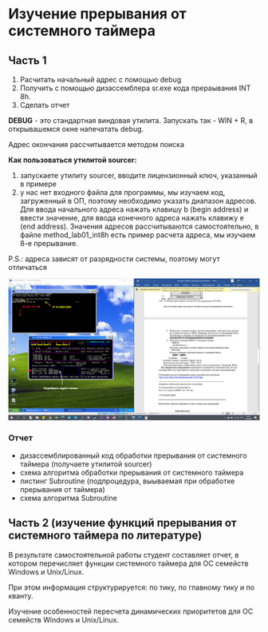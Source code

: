 # Изучение прерывания от системного таймера 
## Часть 1

1. Расчитать начальный адрес с помощью debug
2. Получить с помощью дизассемблера sr.exe кода прераывания INT 8h. 
3. Сделать отчет

**DEBUG** - это стандартная виндовая утилита. Запускать так - WIN + R, в открывашемся окне напечатать debug.  

Адрес окончания рассчитывается методом поиска

**Как пользоваться утилитой sourcer:**
1) запускаете утилиту sourcer, вводите лицензионный ключ, указанный в примере
2) у нас нет входного файла для программы, мы изучаем код, загруженный в ОП, поэтому необходимо указать диапазон адресов. 
Для ввода начального адреса нажать клавишу b (begin address) и ввести значение, 
для ввода конечного адреса нажать клавижу e (end address). 
Значения адресов рассчитываются самостоятельно, в файле method_lab01_int8h есть пример расчета адреса, мы изучаем 8-е прерывание.

P.S.: адреса зависят от разрядности системы, поэтому могут отличаться

![help](https://github.com/Winterpuma/bmstu_OS/blob/master/5_semester/lab_01/part1/howto.png)

### Отчет
* дизассемблированный код обработки прерывания от системного таймера (получаете утилитой sourcer)
* схема алгоритма обработки прерывания от системного таймера
* листинг Subroutine (подпроцедура, выываемая при обработке прерывания от таймера)
* схема алгоритма Subroutine

## Часть 2 (изучение функций прерывания от системного таймера по литературе)
В результате самостоятельной работы студент составляет отчет, в котором перечисляет 
функции системного таймера для ОС семейств Windows  и Unix/Linux.   

При этом информация структурируется: по тику, по главному тику и по кванту.   

Изучение особенностей пересчета динамических приоритетов для ОС семейств Windows  и Unix/Linux. 
